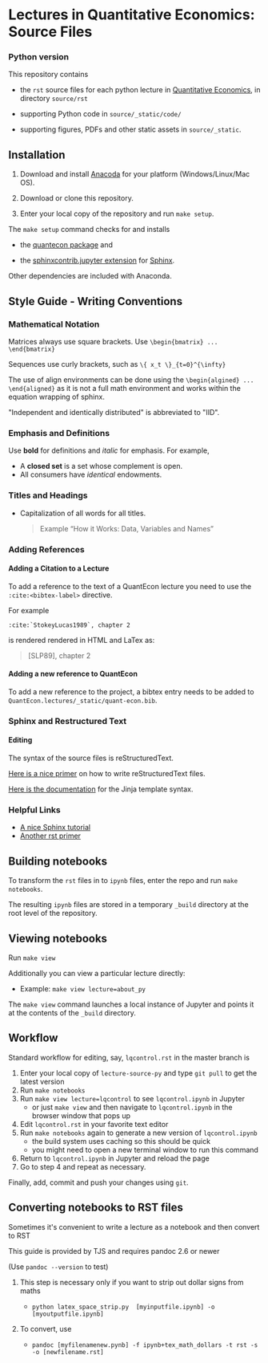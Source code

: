 
# Lectures in Quantitative Economics: Source Files 

### Python version

This repository contains 

* the `rst` source files for each python lecture in [Quantitative Economics](https://lectures.quantecon.org/), in directory `source/rst`

* supporting Python code in `source/_static/code/`

* supporting figures, PDFs and other static assets in `source/_static`.


## Installation

1) Download and install [Anacoda](https://www.anaconda.com/distribution/) for your platform (Windows/Linux/Mac OS).

2) Download or clone this repository.

3) Enter your local copy of the repository and run `make setup`.

The `make setup` command checks for and installs 

* the [quantecon package](https://quantecon.org/quantecon-py) and 

* the [sphinxcontrib.jupyter extension](https://github.com/QuantEcon/sphinxcontrib-jupyter) for [Sphinx](https://www.sphinx-doc.org/). 

Other dependencies are included with Anaconda.


## Style Guide - Writing Conventions

### Mathematical Notation

Matrices always use square brackets. Use `\begin{bmatrix} ... \end{bmatrix}`

Sequences use curly brackets, such as `\{ x_t \}_{t=0}^{\infty}`

The use of align environments can be done using the `\begin{algined} ... \end{aligned}` as it is not a full math environment and works within the equation wrapping of sphinx.

"Independent and identically distributed" is abbreviated to "IID".

### Emphasis and Definitions

Use **bold** for definitions and _italic_ for emphasis. For example,

* A **closed set** is a set whose complement is open.
* All consumers have _identical_ endowments.

### Titles and Headings
* Capitalization of all words for all titles.
  > Example “How it Works: Data, Variables and Names”

### Adding References
#### Adding a Citation to a Lecture

To add a reference to the text of a QuantEcon lecture you need to use the `:cite:<bibtex-label>` directive.

For example

```
:cite:`StokeyLucas1989`, chapter 2
```

is rendered rendered in HTML and LaTex as:

> [SLP89], chapter 2

#### Adding a new reference to QuantEcon

To add a new reference to the project, a bibtex entry needs to be added to `QuantEcon.lectures/_static/quant-econ.bib`.

### Sphinx and Restructured Text

#### Editing
The syntax of the source files is reStructuredText.

[Here is a nice primer](http://sphinx-doc.org/rest.html) on how to write reStructuredText files.

[Here is the documentation](http://jinja.pocoo.org/docs/dev/) for the Jinja template syntax.

### Helpful Links
* [A nice Sphinx tutorial](http://sphinx-doc.org/tutorial.html)
* [Another rst primer](http://docutils.sourceforge.net/docs/user/rst/quickstart.html)


## Building notebooks

To transform the `rst` files in to `ipynb` files, enter the repo and run `make notebooks`.

The resulting `ipynb` files are stored in a temporary `_build` directory at the root level of the repository.


## Viewing notebooks

Run `make view`

Additionally you can view a particular lecture directly:

* Example: `make view lecture=about_py`

The `make view` command launches a local instance of Jupyter and points it at
the contents of the `_build` directory.


## Workflow

Standard workflow for editing, say, `lqcontrol.rst` in the master branch is

1. Enter your local copy of `lecture-source-py` and type `git pull` to get the latest version
1. Run `make notebooks`
1. Run `make view lecture=lqcontrol` to see `lqcontrol.ipynb` in Jupyter
    * or just `make view` and then navigate to `lqcontrol.ipynb` in the browser window that pops up
1.  Edit `lqcontrol.rst` in your favorite text editor 
1. Run `make notebooks` again to generate a new version of `lqcontrol.ipynb`
    * the build system uses caching so this should be quick
    * you might need to open a new terminal window to run this command
1. Return to `lqcontrol.ipynb` in Jupyter and reload the page
1. Go to step 4 and repeat as necessary.

Finally, add, commit and push your changes using `git`.


## Converting notebooks to RST files

Sometimes it's convenient to write a lecture as a notebook and then convert to
RST

This guide is provided by TJS and requires pandoc 2.6 or newer

(Use `pandoc --version` to test)

1.  This step is necessary only if you want to strip out dollar signs from maths

    *  `python latex_space_strip.py  [myinputfile.ipynb] -o [myoutputfile.ipynb]`

2.  To convert, use

    *  `pandoc [myfilenamenew.pynb] -f ipynb+tex_math_dollars -t rst -s -o [newfilename.rst]`
